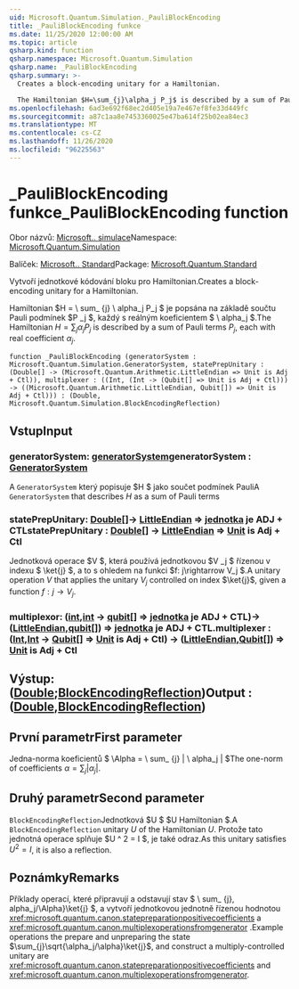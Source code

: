```yaml
---
uid: Microsoft.Quantum.Simulation._PauliBlockEncoding
title: _PauliBlockEncoding funkce
ms.date: 11/25/2020 12:00:00 AM
ms.topic: article
qsharp.kind: function
qsharp.namespace: Microsoft.Quantum.Simulation
qsharp.name: _PauliBlockEncoding
qsharp.summary: >-
  Creates a block-encoding unitary for a Hamiltonian.

  The Hamiltonian $H=\sum_{j}\alpha_j P_j$ is described by a sum of Pauli terms $P_j$, each with real coefficient $\alpha_j$.
ms.openlocfilehash: 6ad3e692f68ec2d405e19a7e467ef8fe33d449fc
ms.sourcegitcommit: a87c1aa8e7453360025e47ba614f25b02ea84ec3
ms.translationtype: MT
ms.contentlocale: cs-CZ
ms.lasthandoff: 11/26/2020
ms.locfileid: "96225563"
---
```

# <a name="_pauliblockencoding-function"></a><span data-ttu-id="0254b-102">_PauliBlockEncoding funkce</span><span class="sxs-lookup"><span data-stu-id="0254b-102">_PauliBlockEncoding function</span></span>

<span data-ttu-id="0254b-103">Obor názvů: [Microsoft.. simulace](xref:Microsoft.Quantum.Simulation)</span><span class="sxs-lookup"><span data-stu-id="0254b-103">Namespace: [Microsoft.Quantum.Simulation](xref:Microsoft.Quantum.Simulation)</span></span>

<span data-ttu-id="0254b-104">Balíček: [Microsoft.. Standard](https://nuget.org/packages/Microsoft.Quantum.Standard)</span><span class="sxs-lookup"><span data-stu-id="0254b-104">Package: [Microsoft.Quantum.Standard](https://nuget.org/packages/Microsoft.Quantum.Standard)</span></span>


<span data-ttu-id="0254b-105">Vytvoří jednotkové kódování bloku pro Hamiltonian.</span><span class="sxs-lookup"><span data-stu-id="0254b-105">Creates a block-encoding unitary for a Hamiltonian.</span></span>

<span data-ttu-id="0254b-106">Hamiltonian $H = \ sum_ {j} \ alpha_j P_j $ je popsána na základě součtu Pauli podmínek $P _j $, každý s reálným koeficientem $ \ alpha_j $.</span><span class="sxs-lookup"><span data-stu-id="0254b-106">The Hamiltonian $H=\sum_{j}\alpha_j P_j$ is described by a sum of Pauli terms $P_j$, each with real coefficient $\alpha_j$.</span></span>

```qsharp
function _PauliBlockEncoding (generatorSystem : Microsoft.Quantum.Simulation.GeneratorSystem, statePrepUnitary : (Double[] -> (Microsoft.Quantum.Arithmetic.LittleEndian => Unit is Adj + Ctl)), multiplexer : ((Int, (Int -> (Qubit[] => Unit is Adj + Ctl))) -> ((Microsoft.Quantum.Arithmetic.LittleEndian, Qubit[]) => Unit is Adj + Ctl))) : (Double, Microsoft.Quantum.Simulation.BlockEncodingReflection)
```


## <a name="input"></a><span data-ttu-id="0254b-107">Vstup</span><span class="sxs-lookup"><span data-stu-id="0254b-107">Input</span></span>

### <a name="generatorsystem--generatorsystem"></a><span data-ttu-id="0254b-108">generatorSystem: [generatorSystem](xref:Microsoft.Quantum.Simulation.GeneratorSystem)</span><span class="sxs-lookup"><span data-stu-id="0254b-108">generatorSystem : [GeneratorSystem](xref:Microsoft.Quantum.Simulation.GeneratorSystem)</span></span>

<span data-ttu-id="0254b-109">A `GeneratorSystem` který popisuje $H $ jako součet podmínek Pauli</span><span class="sxs-lookup"><span data-stu-id="0254b-109">A `GeneratorSystem` that describes $H$ as a sum of Pauli terms</span></span>


### <a name="stateprepunitary--double---littleendian--unit--is-adj--ctl"></a><span data-ttu-id="0254b-110">statePrepUnitary: [Double](xref:microsoft.quantum.lang-ref.double)[]-> [LittleEndian](xref:Microsoft.Quantum.Arithmetic.LittleEndian) => [jednotka](xref:microsoft.quantum.lang-ref.unit)  je ADJ + CTL</span><span class="sxs-lookup"><span data-stu-id="0254b-110">statePrepUnitary : [Double](xref:microsoft.quantum.lang-ref.double)[] -> [LittleEndian](xref:Microsoft.Quantum.Arithmetic.LittleEndian) => [Unit](xref:microsoft.quantum.lang-ref.unit)  is Adj + Ctl</span></span>

<span data-ttu-id="0254b-111">Jednotková operace $V $, která používá jednotkovou $V _j $ řízenou v indexu $ \ket{j} $, a to s ohledem na funkci $f: j\rightarrow V_j $.</span><span class="sxs-lookup"><span data-stu-id="0254b-111">A unitary operation $V$ that applies the unitary $V_j$ controlled on index $\ket{j}$, given a function $f: j\rightarrow V_j$.</span></span>


### <a name="multiplexer--intint---qubit--unit--is-adj--ctl---littleendianqubit--unit--is-adj--ctl"></a><span data-ttu-id="0254b-112">multiplexor: ([int](xref:microsoft.quantum.lang-ref.int),[int](xref:microsoft.quantum.lang-ref.int) -> [qubit](xref:microsoft.quantum.lang-ref.qubit)[] => [jednotka](xref:microsoft.quantum.lang-ref.unit)  je ADJ + CTL)-> ([LittleEndian](xref:Microsoft.Quantum.Arithmetic.LittleEndian),[qubit](xref:microsoft.quantum.lang-ref.qubit)[]) => [jednotka](xref:microsoft.quantum.lang-ref.unit)  je ADJ + CTL.</span><span class="sxs-lookup"><span data-stu-id="0254b-112">multiplexer : ([Int](xref:microsoft.quantum.lang-ref.int),[Int](xref:microsoft.quantum.lang-ref.int) -> [Qubit](xref:microsoft.quantum.lang-ref.qubit)[] => [Unit](xref:microsoft.quantum.lang-ref.unit)  is Adj + Ctl) -> ([LittleEndian](xref:Microsoft.Quantum.Arithmetic.LittleEndian),[Qubit](xref:microsoft.quantum.lang-ref.qubit)[]) => [Unit](xref:microsoft.quantum.lang-ref.unit)  is Adj + Ctl</span></span>





## <a name="output--doubleblockencodingreflection"></a><span data-ttu-id="0254b-113">Výstup: ([Double](xref:microsoft.quantum.lang-ref.double);[BlockEncodingReflection](xref:Microsoft.Quantum.Simulation.BlockEncodingReflection))</span><span class="sxs-lookup"><span data-stu-id="0254b-113">Output : ([Double](xref:microsoft.quantum.lang-ref.double),[BlockEncodingReflection](xref:Microsoft.Quantum.Simulation.BlockEncodingReflection))</span></span>

## <a name="first-parameter"></a><span data-ttu-id="0254b-114">První parametr</span><span class="sxs-lookup"><span data-stu-id="0254b-114">First parameter</span></span>

<span data-ttu-id="0254b-115">Jedna-norma koeficientů $ \Alpha = \ sum_ {j} | \ alpha_j | $</span><span class="sxs-lookup"><span data-stu-id="0254b-115">The one-norm of coefficients $\alpha=\sum_{j}|\alpha_j|$.</span></span>

## <a name="second-parameter"></a><span data-ttu-id="0254b-116">Druhý parametr</span><span class="sxs-lookup"><span data-stu-id="0254b-116">Second parameter</span></span>

<span data-ttu-id="0254b-117">`BlockEncodingReflection`Jednotková $U $ $U Hamiltonian $.</span><span class="sxs-lookup"><span data-stu-id="0254b-117">A `BlockEncodingReflection` unitary $U$ of the Hamiltonian $U$.</span></span> <span data-ttu-id="0254b-118">Protože tato jednotná operace splňuje $U ^ 2 = I $, je také odraz.</span><span class="sxs-lookup"><span data-stu-id="0254b-118">As this unitary satisfies $U^2 = I$, it is also a reflection.</span></span>

## <a name="remarks"></a><span data-ttu-id="0254b-119">Poznámky</span><span class="sxs-lookup"><span data-stu-id="0254b-119">Remarks</span></span>

<span data-ttu-id="0254b-120">Příklady operací, které připravují a odstavují stav $ \ sum_ {j}, alpha_j/\Alpha}\ket{j} $, a vytvoří jednotkovou jednotně řízenou hodnotou <xref:microsoft.quantum.canon.statepreparationpositivecoefficients> a <xref:microsoft.quantum.canon.multiplexoperationsfromgenerator> .</span><span class="sxs-lookup"><span data-stu-id="0254b-120">Example operations the prepare and unpreparing the state $\sum_{j}\sqrt{\alpha_j/\alpha}\ket{j}$, and construct a multiply-controlled unitary are <xref:microsoft.quantum.canon.statepreparationpositivecoefficients> and <xref:microsoft.quantum.canon.multiplexoperationsfromgenerator>.</span></span>